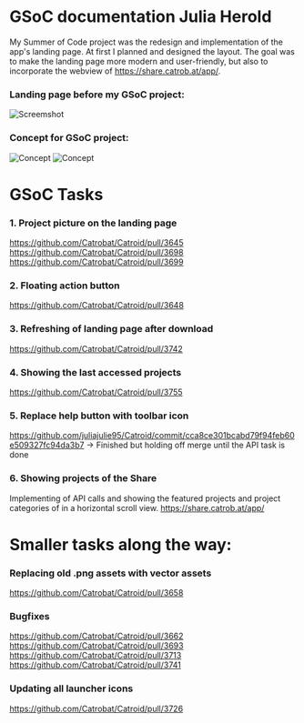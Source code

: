 # GSoC documentation Julia Herold
My Summer of Code project was the redesign and implementation of the app's landing page.
At first I planned and designed the layout. The goal was to make the landing page more modern and user-friendly, 
but also to incorporate the webview of https://share.catrob.at/app/.

### Landing page before my GSoC project:
![Screemshot](https://i.imgur.com/vgs4NYs.png)

### Concept for GSoC project:
![Concept](https://i.imgur.com/EKs08qk.png)
![Concept](https://i.imgur.com/ywsxbGv.png)

# GSoC Tasks

### 1. Project picture on the landing page
https://github.com/Catrobat/Catroid/pull/3645
https://github.com/Catrobat/Catroid/pull/3698
https://github.com/Catrobat/Catroid/pull/3699

### 2. Floating action button
https://github.com/Catrobat/Catroid/pull/3648

### 3. Refreshing of landing page after download
https://github.com/Catrobat/Catroid/pull/3742

### 4. Showing the last accessed projects
https://github.com/Catrobat/Catroid/pull/3755

### 5. Replace help button with toolbar icon
https://github.com/juliajulie95/Catroid/commit/cca8ce301bcabd79f94feb60e509327fc94da3b7
-> Finished but holding off merge until the API task is done

### 6. Showing projects of the Share
Implementing of API calls and showing the featured projects and project categories of  in a horizontal scroll view.
https://share.catrob.at/app/

# Smaller tasks along the way:

### Replacing old .png assets with vector assets
https://github.com/Catrobat/Catroid/pull/3658

### Bugfixes 
https://github.com/Catrobat/Catroid/pull/3662
https://github.com/Catrobat/Catroid/pull/3693
https://github.com/Catrobat/Catroid/pull/3713
https://github.com/Catrobat/Catroid/pull/3741

### Updating all launcher icons
https://github.com/Catrobat/Catroid/pull/3726

